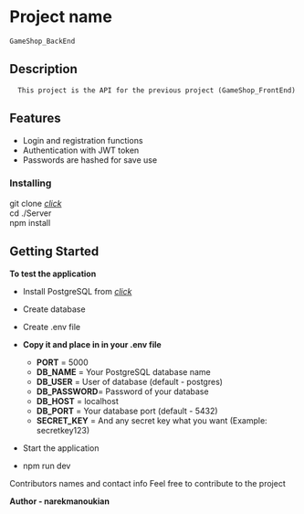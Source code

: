 # Project name
    GameShop_BackEnd
## Description

      This project is the API for the previous project (GameShop_FrontEnd)

## Features

* Login and registration functions
* Authentication with JWT token
* Passwords are hashed for save use
 

### Installing

git clone <a href = "https://github.com/narekmanoukian/GameShop_BackEnd.git" target = "_blank">*click*<a/><br>
cd ./Server<br>
npm install<br>


## Getting Started

**To test the application**

* Install PostgreSQL from <a href = "https://www.postgresql.org">*click*</a>
* Create database 
* Create .env file


* **Copy it and place in in your .env file**
    * <strong>PORT</strong> = 5000
    * <strong>DB_NAME</strong> = Your PostgreSQL database name
    * <strong>DB_USER</strong> = User of database (default - postgres)
    * <strong>DB_PASSWORD</strong>=  Password of your database 
    * <strong>DB_HOST</strong> = localhost
    * <strong>DB_PORT</strong> = Your database port (default - 5432)
    * <strong>SECRET_KEY</strong> = And any secret key what you want (Example: secretkey123)


* Start the application
 * npm run dev


Contributors names and contact info
Feel free to contribute to the project

**Author - narekmanoukian**